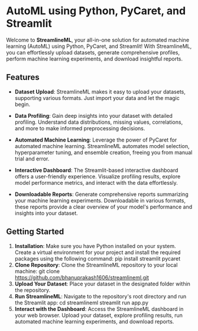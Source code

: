 # AutoML using Python, PyCaret, and Streamlit

Welcome to **StreamlineML**, your all-in-one solution for automated machine learning (AutoML) using Python, PyCaret, and Streamlit! With StreamlineML, you can effortlessly upload datasets, generate comprehensive profiles, perform machine learning experiments, and download insightful reports.

## Features

- **Dataset Upload**: StreamlineML makes it easy to upload your datasets, supporting various formats. Just import your data and let the magic begin.

- **Data Profiling**: Gain deep insights into your dataset with detailed profiling. Understand data distributions, missing values, correlations, and more to make informed preprocessing decisions.

- **Automated Machine Learning**: Leverage the power of PyCaret for automated machine learning. StreamlineML automates model selection, hyperparameter tuning, and ensemble creation, freeing you from manual trial and error.

- **Interactive Dashboard**: The Streamlit-based interactive dashboard offers a user-friendly experience. Visualize profiling results, explore model performance metrics, and interact with the data effortlessly.

- **Downloadable Reports**: Generate comprehensive reports summarizing your machine learning experiments. Downloadable in various formats, these reports provide a clear overview of your model's performance and insights into your dataset.

## Getting Started

1. **Installation**: Make sure you have Python installed on your system. Create a virtual environment for your project and install the required packages using the following command: <e>pip install streamlit pycaret</e>
2. **Clone Repository**: Clone the StreamlineML repository to your local machine: git clone https://github.com/bhanuprakash1606/streamlineml.git
3. **Upload Your Dataset**: Place your dataset in the designated folder within the repository.
4. **Run StreamlineML**: Navigate to the repository's root directory and run the Streamlit app:
   <e>cd streamlineml</e>
   <e>streamlit run app.py</e>
5. **Interact with the Dashboard**: Access the StreamlineML dashboard in your web browser. Upload your dataset, explore profiling results, run automated machine learning experiments, and download reports.
